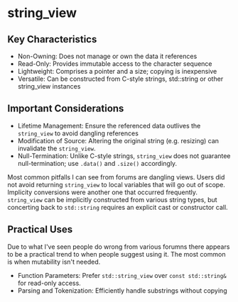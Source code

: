 # string_view

## Key Characteristics

- Non-Owning: Does not manage or own the data it references
- Read-Only: Provides immutable access to the character sequence
- Lightweight: Comprises a pointer and a size; copying is inexpensive
- Versatile: Can be constructed from C-style strings, std::string or other string_view instances

## Important Considerations

- Lifetime Management: Ensure the referenced data outlives the `string_view` to avoid dangling 
references
- Modification of Source: Altering the original string (e.g. resizing) can invalidate the
`string_view`.
- Null-Termination: Unlike C-style strings, `string_view` does not guarantee null-termination; use
`.data()` and `.size()` accordingly.

Most common pitfalls I can see from forums are dangling views. Users did not avoid returning 
`string_view` to local variables that will go out of scope. Implicity conversions were another one
that occurred frequently. `string_view` can be implicitly constructed from various string types,
but concerting back to `std::string` requires an explicit cast or constructor call.

## Practical Uses

Due to what I've seen people do wrong from various forumns there appears to be a practical trend
to when people suggest using it. The most common is when mutability isn't needed.

- Function Parameters: Prefer `std::string_view` over `const std::string&` for read-only access.
- Parsing and Tokenization: Efficiently handle substrings without copying
